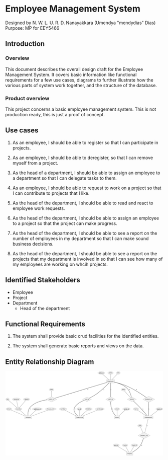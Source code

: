 # Employee Management System

Designed by N. W. L. U. R. D. Nanayakkara  (Umendya "mendydias" Dias)
Purpose: MP for EEY5466 

## Introduction

### Overview

This document describes the overall design draft for the Employee Management System. It covers basic information like functional requirements for a few use cases, diagrams to further illustrate how the various parts of system work together, and the structure of the database.

### Product overview

This project concerns a basic employee management system. This is not production ready, this is just a proof of concept.

## Use cases

1. As an employee, I should be able to register so that I can participate in projects.

2. As an employee, I should be able to deregister, so that I can remove myself from a project.

3. As the head of a department, I should be able to assign an employee to a department so that I can delegate tasks to them.

4. As an employee, I should be able to request to work on a project so that I can contribute to projects that I like.

5. As the head of the department, I should be able to read and react to employee work requests.

6. As the head of the department, I should be able to assign an employee to a project so that the project can make progress.

7. As the head of the department, I should be able to see a report on the number of employees in my department so that I can make sound business decisions.

8. As the head of the department, I should be able to see a report on the projects that my department is involved in so that I can see how many of my employees are working on whcih projects.

## Identified Stakeholders

- Employee
- Project
- Department
    - Head of the department

## Functional Requirements

1. The system shall provide basic crud facilities for the identified entities.

2. The system shall generate basic reports and views on the data.

## Entity Relationship Diagram

![ERD](./report/ERD.png)
